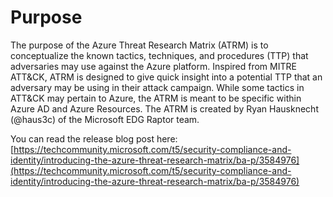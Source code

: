 # Purpose

The purpose of the Azure Threat Research Matrix (ATRM) is to conceptualize the known tactics, techniques, and procedures (TTP) that adversaries may use against the Azure platform. Inspired from MITRE ATT&CK, ATRM is designed to give quick insight into a potential TTP that an adversary may be using in their attack campaign. While some tactics in ATT&CK may pertain to Azure, the ATRM is meant to be specific within Azure AD and Azure Resources. The ATRM is created by Ryan Hausknecht (@haus3c) of the Microsoft EDG Raptor team.

You can read the release blog post here: [https://techcommunity.microsoft.com/t5/security-compliance-and-identity/introducing-the-azure-threat-research-matrix/ba-p/3584976](https://techcommunity.microsoft.com/t5/security-compliance-and-identity/introducing-the-azure-threat-research-matrix/ba-p/3584976)